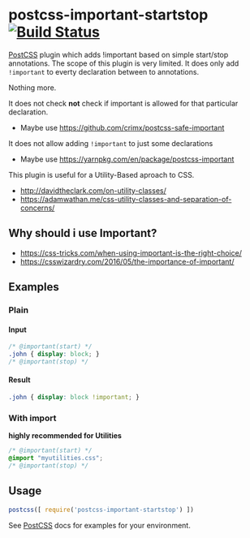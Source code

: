 # postcss-important-startstop [![Build Status][ci-img]][ci]

[PostCSS]: https://github.com/postcss/postcss
[ci-img]:  https://travis-ci.org/psren/postcss-important-startstop.svg
[ci]:      https://travis-ci.org/psren/postcss-important-startstop

[PostCSS] plugin which adds !important based on simple start/stop annotations.
The scope of this plugin is very limited. It does only add ```!important``` to everty declaration between to annotations.

Nothing more.

It does not check **not** check if important is allowed for that particular declaration.
- Maybe use https://github.com/crimx/postcss-safe-important

It does not allow adding ```!important``` to just some declarations
- Maybe use https://yarnpkg.com/en/package/postcss-important

This plugin is useful for a Utility-Based aproach to CSS.
- http://davidtheclark.com/on-utility-classes/
- https://adamwathan.me/css-utility-classes-and-separation-of-concerns/

## Why should i use Important?

- https://css-tricks.com/when-using-important-is-the-right-choice/
- https://csswizardry.com/2016/05/the-importance-of-important/

## Examples

### Plain

#### Input
```css
/* @important(start) */
.john { display: block; }
/* @important(stop) */
```

#### Result
```css
.john { display: block !important; }
```

### With import

**highly recommended for Utilities**

```css
/* @important(start) */
@import "myutilities.css";
/* @important(stop) */
```

## Usage

```js
postcss([ require('postcss-important-startstop') ])
```

See [PostCSS] docs for examples for your environment.

